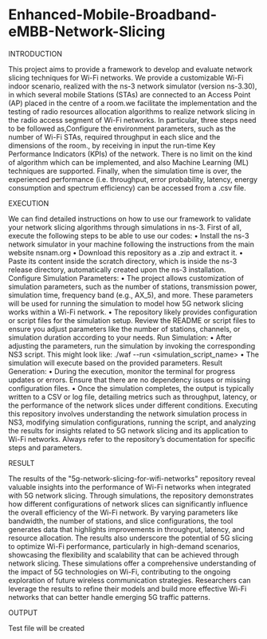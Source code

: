 # Enhanced-Mobile-Broadband-eMBB-Network-Slicing
INTRODUCTION

This project aims to provide a framework to develop and evaluate network slicing techniques for Wi-Fi networks. We provide a customizable Wi-Fi indoor scenario, realized with the ns-3 network simulator (version ns-3.30), in which several mobile Stations (STAs) are connected to an Access Point (AP) placed in the centre of a room.we facilitate the implementation and the testing of radio resources allocation algorithms to realize network slicing in the radio access segment of Wi-Fi networks. In particular, three steps need to be followed as,Configure the environment parameters, such as the number of Wi-Fi STAs, required throughput in each slice and the dimensions of the room., by receiving in input the run-time Key Performance Indicators (KPIs) of the network. There is no limit on the kind of algorithm which can be implemented, and also Machine Learning (ML) techniques are supported.
Finally, when the simulation time is over, the experienced performance (i.e. throughput, error probability, latency, energy consumption and spectrum efficiency) can be accessed from a .csv file.

EXECUTION

We can find detailed instructions on how to use our framework to validate your network slicing algorithms through simulations in ns-3. First of all, execute the following steps to be able to use our codes:
•	Install the ns-3 network simulator in your machine following the instructions from the main website nsnam.org
•	Download this repository as a .zip and extract it.
•	Paste its content inside the scratch directory, which is inside the ns-3 release directory, automatically created upon the ns-3 installation.
Configure Simulation Parameters:
•	The project allows customization of simulation parameters, such as the number of stations, transmission power, simulation time, frequency band (e.g., AX_5), and more. These parameters will be used for running the simulation to model how 5G network slicing works within a Wi-Fi network.
•	The repository likely provides configuration or script files for the simulation setup. Review the README or script files to ensure you adjust parameters like the number of stations, channels, or simulation duration according to your needs.
Run Simulation:
•	After adjusting the parameters, run the simulation by invoking the corresponding NS3 script. This might look like:
./waf --run <simulation_script_name>
•	The simulation will execute based on the provided parameters.
Result Generation:
•	 During the execution, monitor the terminal for progress updates or errors. Ensure that there are no dependency issues or missing configuration files.
•	Once the simulation completes, the output is typically written to a CSV or log file, detailing metrics such as throughput, latency, or the performance of the network slices under different conditions.
Executing this repository involves understanding the network simulation process in NS3, modifying simulation configurations, running the script, and analyzing the results for insights related to 5G network slicing and its application to Wi-Fi networks. Always refer to the repository’s documentation for specific steps and parameters.

RESULT

The results of the "5g-network-slicing-for-wifi-networks" repository reveal valuable insights into the performance of Wi-Fi networks when integrated with 5G network slicing. Through simulations, the repository demonstrates how different configurations of network slices can significantly influence the overall efficiency of the Wi-Fi network. By varying parameters like bandwidth, the number of stations, and slice configurations, the tool generates data that highlights improvements in throughput, latency, and resource allocation. The results also underscore the potential of 5G slicing to optimize Wi-Fi performance, particularly in high-demand scenarios, showcasing the flexibility and scalability that can be achieved through network slicing. These simulations offer a comprehensive understanding of the impact of 5G technologies on Wi-Fi, contributing to the ongoing exploration of future wireless communication strategies. Researchers can leverage the results to refine their models and build more effective Wi-Fi networks that can better handle emerging 5G traffic patterns.

OUTPUT

Test file will be created
